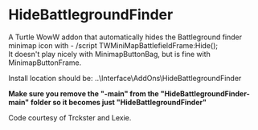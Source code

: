 # HideBattlegroundFinder
A Turtle WowW addon that automatically hides the Battleground finder minimap icon with - /script TWMiniMapBattlefieldFrame:Hide();  
It doesn't play nicely with MinimapButtonBag, but is fine with MinimapButtonFrame.

Install location should be: ..\Interface\AddOns\HideBattlegroundFinder

**Make sure you remove the "-main" from the "HideBattlegroundFinder-main" folder so it becomes just "HideBattlegroundFinder"**

Code courtesy of Trckster and Lexie.

